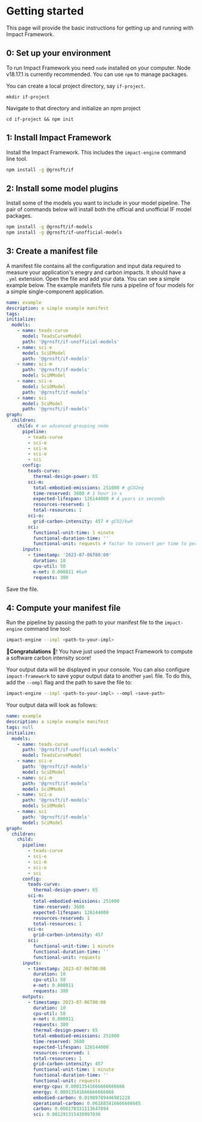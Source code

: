 # Getting started

This page will provide the basic instructions for getting up and running with Impact Framework.

## 0: Set up your environment

To run Impact Framework you need `node` installed on your computer. Node v18.17.1 is currently recommended. You can use `npm` to manage packages.

You can create a local project directory, say `if-project`.

```
mkdir if-project
```

Navigate to that directory and initialize an npm project

```
cd if-project && npm init
```

## 1: Install Impact Framework

Install the Impact Framework. This includes the `impact-engine` command line tool.

```sh
npm install -g @grnsft/if
```

## 2: Install some model plugins

Install some of the models you want to include in your model pipeline. The pair of commands below will install both the official and unofficial IF model packages.

```sh
npm install -g @grnsft/if-models
npm install -g @grnsft/if-unofficial-models
```

## 3: Create a manifest file

A manifest file contains all the configuration and input data required to measure your application's enegry and carbon impacts. It should have a `.yml` extension. Open the file and add your data. You can see a simple example below. The example manifets file runs a pipeline of four models for a simple single-component application.

```yaml
name: example
description: a simple example manifest
tags:
initialize:
  models:
    - name: teads-curve
      model: TeadsCurveModel
      path: '@grnsft/if-unofficial-models'
    - name: sci-e
      model: SciEModel
      path: '@grnsft/if-models'
    - name: sci-m
      path: '@grnsft/if-models'
      model: SciMModel
    - name: sci-o
      model: SciOModel
      path: '@grnsft/if-models'
    - name: sci
      model: SciModel
      path: '@grnsft/if-models'
graph:
  children:
    child: # an advanced grouping node
      pipeline:
        - teads-curve
        - sci-e
        - sci-m
        - sci-o
        - sci
      config:
        teads-curve:
          thermal-design-power: 65
        sci-m:
          total-embodied-emissions: 251000 # gCO2eq
          time-reserved: 3600 # 1 hour in s
          expected-lifespan: 126144000 # 4 years in seconds
          resources-reserved: 1
          total-resources: 1
        sci-o:
          grid-carbon-intensity: 457 # gCO2/kwh
        sci:
          functional-unit-time: 1 minute
          functional-duration-time: ''
          functional-unit: requests # factor to convert per time to per f.unit
      inputs:
        - timestamp: '2023-07-06T00:00'
          duration: 10
          cpu-util: 50
          e-net: 0.000811 #kwh
          requests: 380
```

Save the file.

## 4: Compute your manifest file

Run the pipeline by passing the path to your manifest file to the `impact-engine` command line tool:

```sh
impact-engine --impl <path-to-your-impl>
```

:tada:**Congratulations** :tada:! You have just used the Impact Framework to compute a software carbon intensity score!

Your output data will be displayed in your console. You can also configure `impact-framework` to save yopur output data to another `yaml` file. To do this, add the `--ompl` flag and the path to save the file to:

```sh
impact-engine --impl <path-to-your-impl> --ompl <save-path>
```

Your output data will look as follows:

```yaml
name: example
description: a simple example manifest
tags: null
initialize:
  models:
    - name: teads-curve
      path: '@grnsft/if-unofficial-models'
      model: TeadsCurveModel
    - name: sci-e
      path: '@grnsft/if-models'
      model: SciEModel
    - name: sci-m
      path: '@grnsft/if-models'
      model: SciMModel
    - name: sci-o
      path: '@grnsft/if-models'
      model: SciOModel
    - name: sci
      path: '@grnsft/if-models'
      model: SciModel
graph:
  children:
    child:
      pipeline:
        - teads-curve
        - sci-e
        - sci-m
        - sci-o
        - sci
      config:
        teads-curve:
          thermal-design-power: 65
        sci-m:
          total-embodied-emissions: 251000
          time-reserved: 3600
          expected-lifespan: 126144000
          resources-reserved: 1
          total-resources: 1
        sci-o:
          grid-carbon-intensity: 457
        sci:
          functional-unit-time: 1 minute
          functional-duration-time: ''
          functional-unit: requests
      inputs:
        - timestamp: 2023-07-06T00:00
          duration: 10
          cpu-util: 50
          e-net: 0.000811
          requests: 380
      outputs:
        - timestamp: 2023-07-06T00:00
          duration: 10
          cpu-util: 50
          e-net: 0.000811
          requests: 380
          thermal-design-power: 65
          total-embodied-emissions: 251000
          time-reserved: 3600
          expected-lifespan: 126144000
          resources-reserved: 1
          total-resources: 1
          grid-carbon-intensity: 457
          functional-unit-time: 1 minute
          functional-duration-time: ''
          functional-unit: requests
          energy-cpu: 0.00013541666666666666
          energy: 0.00013541666666666666
          embodied-carbon: 0.01989789446981228
          operational-carbon: 0.061885416666666665
          carbon: 0.008178331113647894
          sci: 0.001291315438997036
```
